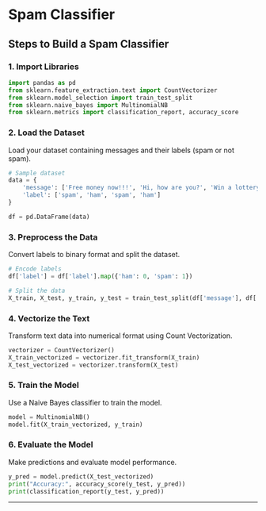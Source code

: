 # Spam Classifier

## Steps to Build a Spam Classifier

### 1. **Import Libraries**

```python
import pandas as pd
from sklearn.feature_extraction.text import CountVectorizer
from sklearn.model_selection import train_test_split
from sklearn.naive_bayes import MultinomialNB
from sklearn.metrics import classification_report, accuracy_score
```

### 2. **Load the Dataset**

Load your dataset containing messages and their labels (spam or not spam).

```python
# Sample dataset
data = {
    'message': ['Free money now!!!', 'Hi, how are you?', 'Win a lottery!', 'See you tomorrow.'],
    'label': ['spam', 'ham', 'spam', 'ham']
}

df = pd.DataFrame(data)
```

### 3. **Preprocess the Data**

Convert labels to binary format and split the dataset.

```python
# Encode labels
df['label'] = df['label'].map({'ham': 0, 'spam': 1})

# Split the data
X_train, X_test, y_train, y_test = train_test_split(df['message'], df['label'], test_size=0.2, random_state=42)
```

### 4. **Vectorize the Text**

Transform text data into numerical format using Count Vectorization.

```python
vectorizer = CountVectorizer()
X_train_vectorized = vectorizer.fit_transform(X_train)
X_test_vectorized = vectorizer.transform(X_test)
```

### 5. **Train the Model**

Use a Naive Bayes classifier to train the model.

```python
model = MultinomialNB()
model.fit(X_train_vectorized, y_train)
```

### 6. **Evaluate the Model**

Make predictions and evaluate model performance.

```python
y_pred = model.predict(X_test_vectorized)
print("Accuracy:", accuracy_score(y_test, y_pred))
print(classification_report(y_test, y_pred))
```

--- 
